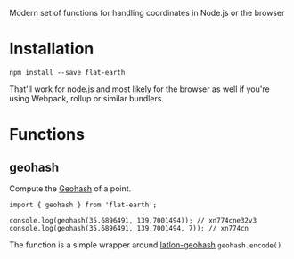 Modern set of functions for handling coordinates in Node.js or the browser

# Installation

`npm install --save flat-earth`

That'll work for node.js and most likely for the browser as well if you're using Webpack, rollup or similar bundlers.

# Functions

## geohash

Compute the [Geohash](https://en.wikipedia.org/wiki/Geohash) of a point.

```
import { geohash } from 'flat-earth';

console.log(geohash(35.6896491, 139.7001494)); // xn774cne32v3
console.log(geohash(35.6896491, 139.7001494, 7)); // xn774cn
```

The function is a simple wrapper around [latlon-geohash](https://github.com/chrisveness/latlon-geohash) `geohash.encode()`
